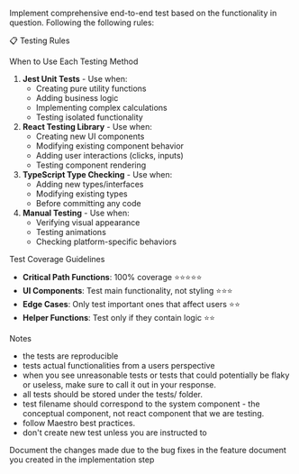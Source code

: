Implement comprehensive end-to-end test based on the functionality in question. Following the following rules:


📋 Testing Rules


When to Use Each Testing Method

1. **Jest Unit Tests** - Use when:
    - Creating pure utility functions
    - Adding business logic
    - Implementing complex calculations
    - Testing isolated functionality
2. **React Testing Library** - Use when:
    - Creating new UI components
    - Modifying existing component behavior
    - Adding user interactions (clicks, inputs)
    - Testing component rendering
3. **TypeScript Type Checking** - Use when:
    - Adding new types/interfaces
    - Modifying existing types
    - Before committing any code
4. **Manual Testing** - Use when:
    - Verifying visual appearance
    - Testing animations
    - Checking platform-specific behaviors

Test Coverage Guidelines

- **Critical Path Functions**: 100% coverage ⭐⭐⭐⭐⭐
- **UI Components**: Test main functionality, not styling ⭐⭐⭐
- **Edge Cases**: Only test important ones that affect users ⭐⭐
- **Helper Functions**: Test only if they contain logic ⭐⭐


Notes
- the tests are reproducible
- tests actual functionalities from a users perspective
- when you see unreasonable tests or tests that could potentially be flaky or useless, make sure to call it out in your response.
- all tests should be stored under the tests/ folder.
- test filename should correspond to the system component - the conceptual component, not react component that we are testing.
- follow Maestro best practices.
- don't create new test unless you are instructed to

Document the changes made due to the bug fixes in the feature document you created in the implementation step